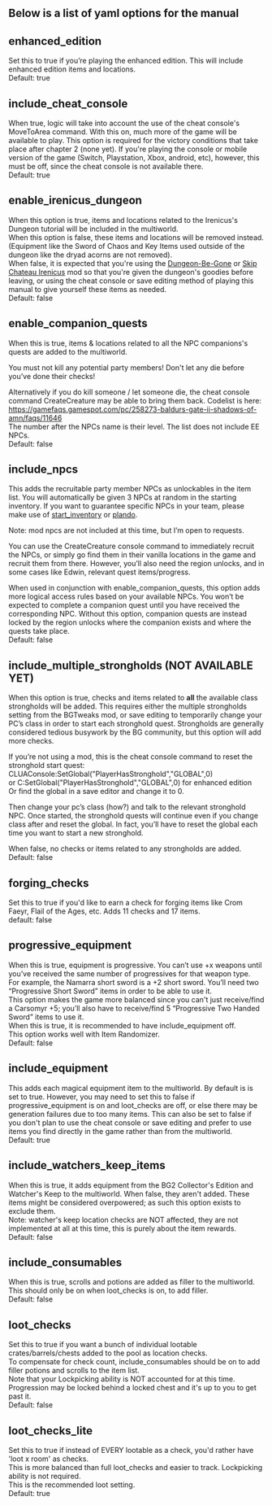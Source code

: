 ## Below is a list of yaml options for the manual

## enhanced_edition
Set this to true if you’re playing the enhanced edition. This will include enhanced edition items and locations.<br/>
Default: true

## include_cheat_console
When true, logic will take into account the use of the cheat console's MoveToArea command. With this on, much more of the game will be available to play. This option is required for the victory conditions that take place after chapter 2 (none yet). If you're playing the console or mobile version of the game (Switch, Playstation, Xbox, android, etc), however, this must be off, since the cheat console is not available there.<br/>
Default: true

## enable_irenicus_dungeon
When this option is true, items and locations related to the Irenicus's Dungeon tutorial will be included in the multiworld.<br/>
When this option is false, these items and locations will be removed instead. (Equipment like the Sword of Chaos and Key Items used outside of the dungeon like the dryad acorns are not removed).<br/>
When false, it is expected that you're using the [Dungeon-Be-Gone](https://www.pocketplane.net/dungeon-be-gone/) or [Skip Chateau Irenicus](https://argent77.github.io/A7-SkipChateauIrenicus/index.html) mod so that you're given the dungeon's goodies before leaving, or using the cheat console or save editing method of playing this manual to give yourself these items as needed.<br/>
Default: false

## enable_companion_quests
When this is true, items & locations related to all the NPC companions's quests are added to the multiworld.<br/>

You must not kill any potential party members! Don't let any die before you’ve done their checks!<br/>

Alternatively if you do kill someone / let someone die, the cheat console command CreateCreature may be able to bring them back. Codelist is here:<br/>
https://gamefaqs.gamespot.com/pc/258273-baldurs-gate-ii-shadows-of-amn/faqs/11646<br/>
The number after the NPCs name is their level. The list does not include EE NPCs. <br/>
Default: false

## include_npcs
This adds the recruitable party member NPCs as unlockables in the item list. You will automatically be given 3 NPCs at random in the starting inventory. If you want to guarantee specific NPCs in your team, please make use of [start_inventory](https://archipelago.gg/tutorial/Archipelago/advanced_settings/en) or [plando](https://archipelago.gg/tutorial/Archipelago/plando/en).<br/>

Note: mod npcs are not included at this time, but I’m open to requests.<br/>

You can use the CreateCreature console command to immediately recruit the NPCs, or simply go find them in their vanilla locations in the game and recruit them from there. However, you’ll also need the region unlocks, and in some cases like Edwin, relevant quest items/progress.<br/>

When used in conjunction with enable_companion_quests, this option adds more logical access rules based on your available NPCs. You won’t be expected to complete a companion quest until you have received the corresponding NPC. Without this option, companion quests are instead locked by the region unlocks where the companion exists and where the quests take place.<br/>
Default: false

## include_multiple_strongholds (NOT AVAILABLE YET)
When this option is true, checks and items related to <b>all</b> the available class strongholds will be added. This requires either the multiple strongholds setting from the BGTweaks mod, or save editing to temporarily change your PC’s class in order to start each stronghold quest. Strongholds are generally considered tedious busywork by the BG community, but this option will add more checks.<br/>

If you’re not using a mod, this is the cheat console command to reset the stronghold start quest:
CLUAConsole:SetGlobal("PlayerHasStronghold","GLOBAL",0)<br/>
or C:SetGlobal("PlayerHasStronghold","GLOBAL",0) for enhanced edition<br/>
Or find the global in a save editor and change it to 0.<br/>

Then change your pc’s class (how?) and talk to the relevant stronghold NPC. Once started, the stronghold quests will continue even if you change class after and reset the global. In fact, you’ll have to reset the global each time you want to start a new stronghold.<br/>

When false, no checks or items related to any strongholds are added.<br/>
Default: false

## forging_checks
Set this to true if you'd like to earn a check for forging items like Crom Faeyr, Flail of the Ages, etc. Adds 11 checks and 17 items.<br/>
default: false

## progressive_equipment
When this is true, equipment is progressive. You can’t use +x weapons until you’ve received the same number of progressives for that weapon type.<br/>
For example, the Namarra short sword is a +2 short sword. You’ll need two “Progressive Short Sword” items in order to be able to use it.<br/>
This option makes the game more balanced since you can't just receive/find a Carsomyr +5; you’ll also have to receive/find 5 “Progressive Two Handed Sword” items to use it. <br/>
When this is true, it is recommended to have include_equipment off.<br/>
This option works well with Item Randomizer. <br/>
Default: false

## include_equipment
This adds each magical equipment item to the multiworld. By default is is set to true. However, you may need to set this to false if progressive_equipment is on and loot_checks are off, or else there may be generation failures due to too many items. This can also be set to false if you don't plan to use the cheat console or save editing and prefer to use items you find directly in the game rather than from the multiworld.<br/>
Default: true

## include_watchers_keep_items
When this is true, it adds equipment from the BG2 Collector's Edition and Watcher's Keep to the multiworld. When false, they aren't added. These items might be considered overpowered; as such this option exists to exclude them.<br/>
Note: watcher's keep location checks are NOT affected, they are not implemented at all at this time, this is purely about the item rewards.<br/>
Default: false

## include_consumables
When this is true, scrolls and potions are added as filler to the multiworld. This should only be on when loot_checks is on, to add filler.<br/>
Default: false

## loot_checks
Set this to true if you want a bunch of individual lootable crates/barrels/chests added to the pool as location checks.<br/>
To compensate for check count, include_consumables should be on to add filler potions and scrolls to the item list.<br/>
Note that your Lockpicking ability is NOT accounted for at this time. Progression may be locked behind a locked chest and it's up to you to get past it.<br/>
Default: false

## loot_checks_lite
Set this to true if instead of EVERY lootable as a check, you'd rather have 'loot x room' as checks.<br/>
This is more balanced than full loot_checks and easier to track. Lockpicking ability is not required.<br/>
This is the recommended loot setting.<br/>
Default: true